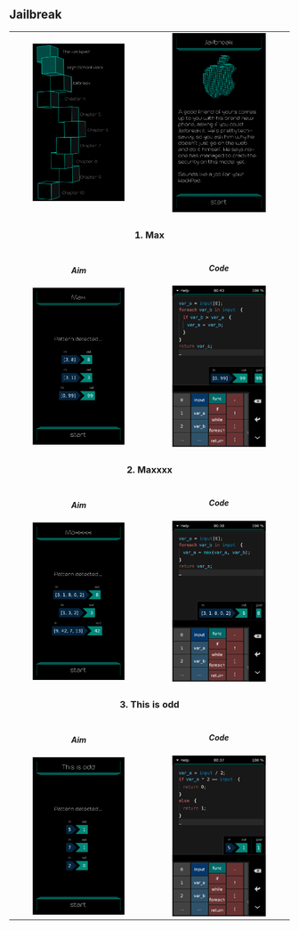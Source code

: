 ## Jailbreak

<table border=0 align="center">
    <tr>
        <td align="center" valign="middle">
            <img src="chapter_03.png" alt="Chapter 3" width="70%">
        </td>
        <td align="center" valign="middle">
            <img src="jailbreak.png" alt="jailbreak" width="70%">
        </td>
    </tr>
    <tr>
        <td align="center" valign="middle" colspan=2>
            <h3>1. Max</h3>
        </td>
    </tr>
    <tr>
        <td align="center" valign="middle">
                <h5>Aim</h5>
                <img src="01_max_aim.png" alt="01 max aim" width="70%">
        </td>
        <td align="center" valign="middle">
                <h5>Code</h5>
                <img src="01_max_solution.png" alt="01 max solution" width="70%">
        </td>
    </tr>
    <tr>
        <td align="center" valign="middle" colspan=2>
            <h3>2. Maxxxx</h3>
        </td>
    </tr>
    <tr>
        <td align="center" valign="middle">
                <h5>Aim</h5>
                <img src="02_maxxxx_aim.png" alt="02 maxxxx aim" width="70%">
        </td>
        <td align="center" valign="middle">
                <h5>Code</h5>
                <img src="02_maxxxx_solution.png" alt="02 maxxxx solution" width="70%">
        </td>
    </tr>
    <tr>
        <td align="center" valign="middle" colspan=2>
            <h3>3. This is odd</h3>
        </td>
    </tr>
    <tr>
        <td align="center" valign="middle">
                <h5>Aim</h5>
                <img src="03_this_is_odd_aim.png" alt="03 this is odd aim" width="70%">
        </td>
        <td align="center" valign="middle">
                <h5>Code</h5>
                <img src="03_this_is_odd_solution.png" alt="03 this is odd solution" width="70%">
        </td>
    </tr>
</table>
